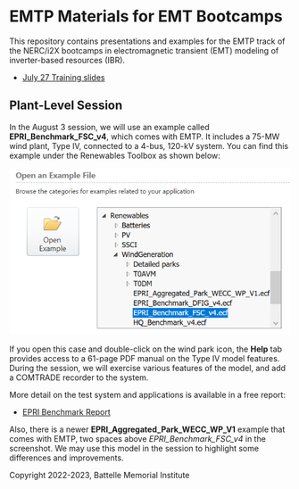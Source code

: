 # EMTP Materials for EMT Bootcamps 

This repository contains presentations and examples for the EMTP track of 
the NERC/i2X bootcamps in electromagnetic transient (EMT) modeling of 
inverter-based resources (IBR). 

- [July 27 Training slides](EMTP_training_session_1.pdf)

## Plant-Level Session

In the August 3 session, we will use an example called **EPRI\_Benchmark\_FSC\_v4**,
which comes with EMTP. It includes a 75-MW wind plant, Type IV, connected to
a 4-bus, 120-kV system. You can find this example under the Renewables Toolbox
as shown below:

![image](FSC_v4.png)

If you open this case and double-click on the wind park icon, the **Help** tab
provides access to a 61-page PDF manual on the Type IV model features. During
the session, we will exercise various features of the model, and add a COMTRADE
recorder to the system.

More detail on the test system and applications is available in a free report:

- [EPRI Benchmark Report](https://www.epri.com/research/products/3002000347)

Also, there is a newer **EPRI\_Aggregated\_Park\_WECC\_WP\_V1** example 
that comes with EMTP, two spaces above *EPRI\_Benchmark\_FSC\_v4* in the 
screenshot.  We may use this model in the session to highlight some 
differences and improvements.  

Copyright 2022-2023, Battelle Memorial Institute

